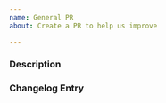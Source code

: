 ```yaml
---
name: General PR
about: Create a PR to help us improve

---
```

<!--
# Have you read capa's Code of Conduct?
By filing an Issue, you are expected to comply with it, including treating everyone with respect: https://github.com/fireeye/capa/blob/master/.github/CODE_OF_CONDUCT.md

# Have you read capa's CONTRIBUTING guide?
It contains helpful information about how to contribute to capa. Check https://github.com/fireeye/capa/blob/master/.github/CONTRIBUTING.md
-->

### Description

<!-- Description of the PR -->

<!-- closes/fixes/see #<ISSUE NUMBER> -->

### Changelog Entry

<!--
Description of the PR

    Added for new features.
    Changed for changes in existing functionality.
    Deprecated for soon-to-be removed features.
    Removed for now removed features.
    Fixed for any bug fixes.
    Security in case of vulnerabilities.
    
    see https://keepachangelog.com/en/1.0.0/
-->
